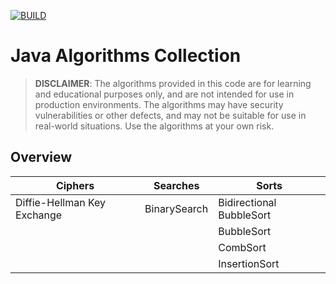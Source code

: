 [![BUILD](https://github.com/laurinbirchler/algorithms/actions/workflows/maven.yml/badge.svg)](https://github.com/laurinbirchler/algorithms/actions/workflows/maven.yml)

# Java Algorithms Collection

> **DISCLAIMER**: The algorithms provided in this code are for learning and educational purposes only, and are not
> intended for use in production environments. The algorithms may have security vulnerabilities or other defects, and may
> not be suitable for use in real-world situations. Use the algorithms at your own risk.

## Overview

| Ciphers                     | Searches     | Sorts                    |
|-----------------------------|--------------|--------------------------|
| Diffie-Hellman Key Exchange | BinarySearch | Bidirectional BubbleSort |
|                             |              | BubbleSort               |
|                             |              | CombSort                 |   
|                             |              | InsertionSort            |       
